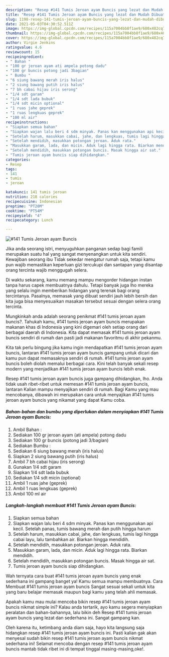 ```yaml
---
description: "Resep #141 Tumis Jeroan ayam Buncis yang lezat dan Mudah Dibuat"
title: "Resep #141 Tumis Jeroan ayam Buncis yang lezat dan Mudah Dibuat"
slug: 1198-resep-141-tumis-jeroan-ayam-buncis-yang-lezat-dan-mudah-dibuat
date: 2021-05-03T04:30:52.511Z
image: https://img-global.cpcdn.com/recipes/115a7004bb8f1ae9/680x482cq70/141-tumis-jeroan-ayam-buncis-foto-resep-utama.jpg
thumbnail: https://img-global.cpcdn.com/recipes/115a7004bb8f1ae9/680x482cq70/141-tumis-jeroan-ayam-buncis-foto-resep-utama.jpg
cover: https://img-global.cpcdn.com/recipes/115a7004bb8f1ae9/680x482cq70/141-tumis-jeroan-ayam-buncis-foto-resep-utama.jpg
author: Virgie Jenkins
ratingvalue: 4.6
reviewcount: 15
recipeingredient:
- " Bahan "
- "100 gr jeroan ayam ati ampela potong dadu"
- "100 gr buncis potong jadi 3bagian"
- " Bumbu "
- "6 siung bawang merah iris halus"
- "2 siung bawang putih iris halus"
- "7 bh cabai hijau iris serong"
- "1/4 sdt garam"
- "1/4 sdt lada bubuk"
- "1/4 sdt micin optional"
- "1 ruas jahe geprek"
- "1 ruas lengkuas geprek"
- "100 ml air"
recipeinstructions:
- "Siapkan semua bahan"
- "Siapkan wajan lalu beri 4 sdm minyak. Panas kan menggunakan api kecil. Setelah panas, tumis bawang merah dan putih hingga harum"
- "Setelah harum, masukkan cabai, jahe, dan lengkuas, tumis lagi hingga cabai layu, lalu tambahkan air. Biarkan hingga mendidih."
- "Setelah mendidih, masukkan potongan jeroan. Aduk rata."
- "Masukkan garam, lada, dan micin. Aduk lagi hingga rata. Biarkan mendidih."
- "Setelah mendidih, masukkan potongan buncis. Masak hingga air sat."
- "Tumis jeroan ayam buncis siap dihidangkan."
categories:
- Resep
tags:
- 141
- tumis
- jeroan

katakunci: 141 tumis jeroan 
nutrition: 218 calories
recipecuisine: Indonesian
preptime: "PT20M"
cooktime: "PT54M"
recipeyield: "4"
recipecategory: Lunch

---
```



![#141 Tumis Jeroan ayam Buncis](https://img-global.cpcdn.com/recipes/115a7004bb8f1ae9/680x482cq70/141-tumis-jeroan-ayam-buncis-foto-resep-utama.jpg)

Jika anda seorang istri, menyuguhkan panganan sedap bagi famili merupakan suatu hal yang sangat menyenangkan untuk kita sendiri. Kewajiban seorang ibu Tidak sekedar mengatur rumah saja, tetapi kamu pun wajib memastikan keperluan gizi tercukupi dan santapan yang disantap orang tercinta wajib menggugah selera.

Di waktu  sekarang, kamu memang mampu mengorder hidangan instan tanpa harus capek membuatnya dahulu. Tetapi banyak juga lho mereka yang selalu ingin memberikan hidangan yang terenak bagi orang tercintanya. Pasalnya, memasak yang dibuat sendiri jauh lebih bersih dan kita juga bisa menyesuaikan masakan tersebut sesuai dengan selera orang tercinta. 



Mungkinkah anda adalah seorang penikmat #141 tumis jeroan ayam buncis?. Tahukah kamu, #141 tumis jeroan ayam buncis merupakan makanan khas di Indonesia yang kini digemari oleh setiap orang dari berbagai daerah di Indonesia. Kita dapat memasak #141 tumis jeroan ayam buncis sendiri di rumah dan pasti jadi makanan favoritmu di akhir pekanmu.

Kita tak perlu bingung jika kamu ingin mendapatkan #141 tumis jeroan ayam buncis, lantaran #141 tumis jeroan ayam buncis gampang untuk dicari dan kamu pun dapat memasaknya sendiri di rumah. #141 tumis jeroan ayam buncis boleh diolah memalui berbagai cara. Kini telah banyak sekali resep modern yang menjadikan #141 tumis jeroan ayam buncis lebih enak.

Resep #141 tumis jeroan ayam buncis juga gampang dihidangkan, lho. Anda tidak usah ribet-ribet untuk memesan #141 tumis jeroan ayam buncis, lantaran Kalian mampu menyajikan sendiri di rumah. Bagi Kamu yang mau mencobanya, dibawah ini merupakan cara untuk menyajikan #141 tumis jeroan ayam buncis yang nikamat yang dapat Kamu coba.

<!--inarticleads1-->

##### Bahan-bahan dan bumbu yang diperlukan dalam menyiapkan #141 Tumis Jeroan ayam Buncis:

1. Ambil  Bahan :
1. Sediakan 100 gr jeroan ayam (ati ampela) potong dadu
1. Sediakan 100 gr buncis (potong jadi 3/bagian)
1. Sediakan  Bumbu :
1. Sediakan 6 siung bawang merah (iris halus)
1. Siapkan 2 siung bawang putih (iris halus)
1. Ambil 7 bh cabai hijau (iris serong)
1. Gunakan 1/4 sdt garam
1. Siapkan 1/4 sdt lada bubuk
1. Sediakan 1/4 sdt micin (optional)
1. Ambil 1 ruas jahe (geprek)
1. Ambil 1 ruas lengkuas (geprek)
1. Ambil 100 ml air




<!--inarticleads2-->

##### Langkah-langkah membuat #141 Tumis Jeroan ayam Buncis:

1. Siapkan semua bahan
1. Siapkan wajan lalu beri 4 sdm minyak. Panas kan menggunakan api kecil. Setelah panas, tumis bawang merah dan putih hingga harum
1. Setelah harum, masukkan cabai, jahe, dan lengkuas, tumis lagi hingga cabai layu, lalu tambahkan air. Biarkan hingga mendidih.
1. Setelah mendidih, masukkan potongan jeroan. Aduk rata.
1. Masukkan garam, lada, dan micin. Aduk lagi hingga rata. Biarkan mendidih.
1. Setelah mendidih, masukkan potongan buncis. Masak hingga air sat.
1. Tumis jeroan ayam buncis siap dihidangkan.




Wah ternyata cara buat #141 tumis jeroan ayam buncis yang enak sederhana ini gampang banget ya! Kamu semua mampu membuatnya. Cara Membuat #141 tumis jeroan ayam buncis Sangat sesuai sekali untuk kita yang baru belajar memasak maupun bagi kamu yang telah ahli memasak.

Apakah kamu mau mulai mencoba bikin resep #141 tumis jeroan ayam buncis nikmat simple ini? Kalau anda tertarik, ayo kamu segera menyiapkan peralatan dan bahan-bahannya, lalu bikin deh Resep #141 tumis jeroan ayam buncis yang lezat dan sederhana ini. Sangat gampang kan. 

Oleh karena itu, ketimbang anda diam saja, hayo kita langsung saja hidangkan resep #141 tumis jeroan ayam buncis ini. Pasti kalian gak akan menyesal sudah bikin resep #141 tumis jeroan ayam buncis nikmat sederhana ini! Selamat mencoba dengan resep #141 tumis jeroan ayam buncis mantab tidak ribet ini di tempat tinggal masing-masing,oke!.

